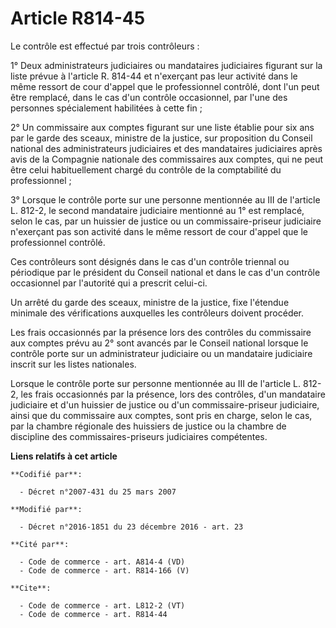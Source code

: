 # Article R814-45

Le contrôle est effectué par trois contrôleurs : 

1° Deux administrateurs judiciaires ou mandataires judiciaires figurant sur la liste prévue à l'article R. 814-44 et
n'exerçant pas leur activité dans le même ressort de cour d'appel que le professionnel contrôlé, dont l'un peut être
remplacé, dans le cas d'un contrôle occasionnel, par l'une des personnes spécialement habilitées à cette fin ; 

2° Un commissaire aux comptes figurant sur une liste établie pour six ans par le garde des sceaux, ministre de la justice,
sur proposition du Conseil national des administrateurs judiciaires et des mandataires judiciaires après avis de la Compagnie
nationale des commissaires aux comptes, qui ne peut être celui habituellement chargé du contrôle de la comptabilité du
professionnel ; 

3° Lorsque le contrôle porte sur une personne mentionnée au III de l'article L. 812-2, le second mandataire judiciaire
mentionné au 1° est remplacé, selon le cas, par un huissier de justice ou un commissaire-priseur judiciaire n'exerçant pas
son activité dans le même ressort de cour d'appel que le professionnel contrôlé. 

Ces contrôleurs sont désignés dans le cas d'un contrôle triennal ou périodique par le président du Conseil national et dans
le cas d'un contrôle occasionnel par l'autorité qui a prescrit celui-ci. 

Un arrêté du garde des sceaux, ministre de la justice, fixe l'étendue minimale des vérifications auxquelles les contrôleurs
doivent procéder. 

Les frais occasionnés par la présence lors des contrôles du commissaire aux comptes prévu au 2° sont avancés par le Conseil
national lorsque le contrôle porte sur un administrateur judiciaire ou un mandataire judiciaire inscrit sur les listes
nationales. 

Lorsque le contrôle porte sur personne mentionnée au III de l'article L. 812-2, les frais occasionnés par la présence, lors
des contrôles, d'un mandataire judiciaire et d'un huissier de justice ou d'un commissaire-priseur judiciaire, ainsi que du
commissaire aux comptes, sont pris en charge, selon le cas, par la chambre régionale des huissiers de justice ou la chambre
de discipline des commissaires-priseurs judiciaires compétentes.

**Liens relatifs à cet article**

	**Codifié par**:

	  - Décret n°2007-431 du 25 mars 2007

	**Modifié par**:

	  - Décret n°2016-1851 du 23 décembre 2016 - art. 23

	**Cité par**:

	  - Code de commerce - art. A814-4 (VD)
	  - Code de commerce - art. R814-166 (V)

	**Cite**:

	  - Code de commerce - art. L812-2 (VT)
	  - Code de commerce - art. R814-44
